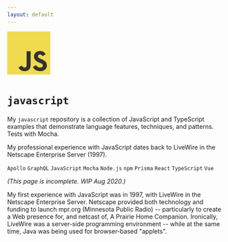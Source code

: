 ```yaml
---
layout: default
---
```


![JavaScript](../img/small-logo-100px-javascript.png)

# `javascript`

My `javascript` repository is a collection of JavaScript and TypeScript examples that demonstrate language features, techniques, and patterns. Tests with Mocha.
                              
My professional experience with JavaScript dates back to LiveWire in the Netscape Enterprise Server (1997).
                              
`Apollo` `GraphQL` `JavaScript` `Mocha` `Node.js` `npm` `Prisma` `React` `TypeScript` `Vue`


_(This page is incomplete. WIP Aug 2020.)_

My first experience with JavaScript was in 1997, with LiveWire in the Netscape Enterprise Server. Netscape provided both technology and funding to launch mpr.org (Minnesota Public Radio) -- particularly to create a Web presence for, and netcast of, A Prairie Home Companion. Ironically, LiveWire was a server-side programming environment -- while at the same time, Java was being used for browser-based "applets".


